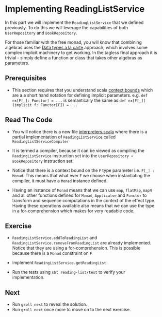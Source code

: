 # Implementing ReadingListService

In this part we will implement the `ReadingListService` that we defined previously. To do this we will leverage the 
capabilities of both `UserRepository` and `BookRepository`. 

For those familiar with the free monad, you will know that combining algebras uses the [Data types a la carte](http://www.cs.ru.nl/~W.Swierstra/Publications/DataTypesALaCarte.pdf) approach, 
which involves some complex implicit machinery to get working. In the tagless final approach it is trivial - simply 
define a function or class that takes other algebras as parameters. 

## Prerequisites

- This section requires that you understand scala [context bounds](https://docs.scala-lang.org/tutorials/FAQ/context-bounds.html)
  which are a a short hand notation for defining implicit parameters.
  e.g. `def ex[F[_]: Functor] = ...` is semantically the same as `def ex[F[_]](implicit f: Functor[F]) = ...`
 

## Read The Code

- You will notice there is a new file [interpreters.scala](../reading-list/src/main/scala/reading/interpreters.scala) 
  where there is a partial implementation of `ReadingListService` called `ReadingListServiceCompiler`
  
- It is termed a compiler, because it can be viewed as compiling the `ReadingListService` instruction set into the 
  `UserRepository + BookRepository` instruction set.
      
- Notice that there is a context bound on the `F` type parameter i.e. `F[_] : Monad`. This means that what ever `F` we 
  choose when instantiating the compiler, it must have a `Monad` instance defined. 
  
- Having an instance of `Monad` means that we can use `map`, `flatMap`, `mapN` and all other functions defined for
  `Monad`, `Applicatve` and `Functor` to transform and sequence computations in the context of the effect type. 
  Having these operations available also means that we can use the type in a for-comprehension which makes for 
  very readable code.
  
## Exercise

- `ReadingListService.addToReadingList` and `ReadingListService.removeFromReadingList` are already implemented. Notice that
   they are using a for-comprehension. This is possible because there is a `Monad` constraint on `F` 

- Implement `ReadingListService.getReadingList`

- Run the tests using `sbt reading-list/test` to verify your implementation.

## Next

- Run `groll next` to reveal the solution.
- Run `groll next` once more to move on to the next exercise.